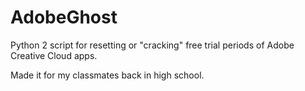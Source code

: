 # AdobeGhost

Python 2 script for resetting or "cracking" free trial periods of Adobe Creative Cloud apps.

Made it for my classmates back in high school.
